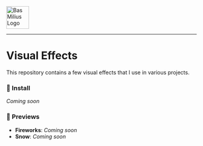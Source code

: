 <a href="https://bas.dev" target="_blank" rel="noopener">
	<img src="https://bas.dev/module/@bas/website/resource/image/logo.svg" alt="Bas Milius Logo" height="60" width="60" />
</a>

---

# Visual Effects
This repository contains a few visual effects that I use in various projects.

### 🧩 Install
_Coming soon_

### 👀 Previews
- **Fireworks**: _Coming soon_
- **Snow**: _Coming soon_
